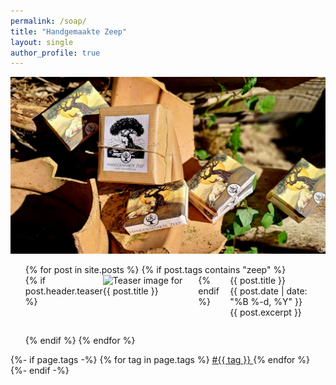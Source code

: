 ```yaml
---
permalink: /soap/
title: "Handgemaakte Zeep"
layout: single
author_profile: true
---
```

![zeep verpakkingen](/assets/images/zeep1.jpg "mooie zeepjes")


<div class="custom-list-container">
<ul style="list-style-type: none;">
    {% for post in site.posts %}
        {% if post.tags contains "zeep" %}
            <li style="margin-bottom: 2em;">
                <a href="{{ post.url }}" style="text-decoration:none;">
                    <div style="display: flex; align-items: flex-start;">
                        {% if post.header.teaser %}
                            <img src="{{ post.header.teaser }}" alt="Teaser image for {{ post.title }}" style="max-width:200px; margin-right:1em;">
                        {% endif %}
                        <div>
                            <div class="custom-post-title">{{ post.title }}</div>
                            <div id="custom-post-date">
                                <i class="fas fa-spinner fa-spin fa-3x fa-fw"></i>
                                {{ post.date | date: "%B %-d, %Y" }}
                            </div>
                            <div>{{ post.excerpt }}</div>
                        </div>
                    </div>
                </a>
            </li>
        {% endif %}
    {% endfor %}
</ul>
</div>
{%- if page.tags -%}
        {% for tag in page.tags %}
                <a href="{{site.baseurl}}/archive.html#{{tag | slugize}}">
                        #{{ tag }}
                </a>
        {% endfor %}
{%- endif -%}
